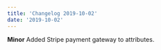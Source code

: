 ```yaml
---
title: 'Changelog 2019-10-02'
date: '2019-10-02'
---
```

**Minor** Added Stripe payment gateway to attributes.
